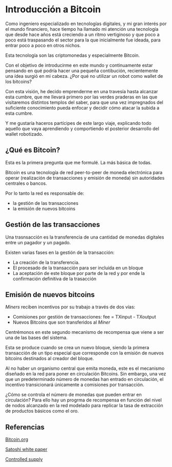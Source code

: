 # Introducción a Bitcoin

Como ingeniero especializado en tecnologías digitales, y mi gran interés por el mundo financiero, hace tiempo ha llamado mi atención una tecnología que desde hace años está creciendo a un ritmo vertiginoso y que poco a poco está traspasando el sector para la que inicialmente fue ideada, para entrar poco a poco en otros nichos.

Esta tecnología son las criptomonedas y especialmente Bitcoin.

Con el objetivo de introducirme en este mundo y continuamente estar pensando en qué podría hacer una pequeña contibución, recientemente una ídea surgió en mi cabeza. ¿Por qué no utilizar un robot como wallet de los bitcoins?

Con esta visión, he decido emprenderme en una travesía hasta alcanzar esta cumbre, que me llevará primero por las verdes praderas en las que visitaremos distintos templos del saber, para que una vez impregnados del suficiente conocimiento pueda enfocar y decidir cómo atacar la subida a esta cumbre.

Y me gustaría haceros partícipes de este largo viaje, explicando todo aquello que vaya aprendiendo y comportiendo el posterior desarrollo del wallet robotizado.

## ¿Qué es Bitcoin?

Esta es la primera pregunta que me formulé. La más básica de todas.

Bitcoin es una tecnología de red peer-to-peer de moneda electrónica para operar (realización de transacciones y emisión de moneda) sin autoridades centrales o bancos.

Por lo tanto la red es responsable de:
* la gestión de las transacciones
* la emisión de nuevos bitcoins


## Gestión de las transacciones
Una trasnsacción es la transferencia de una cantidad de monedas digitales entre un pagador y un pagado.

Existen varias fases en la gestión de la transacción:
* La creación de la transferencia.
* El procesado de la transacción para ser incluida en un bloque
* La aceptación de este bloque por parte de la red y por ende la confirmación definitiva de la trasacción

## Emisión de nuevos bitcoins

_Miners_ reciben incentivos por su trabajo a través de dos vías:
* Comisiones por gestión de transacciones: fee = TXinput - TXoutput
* Nuevos Bitcoins que son transferidos al _Miner_

Centrémonos en este segundo mecanismo de recompensa que viene a ser una de las bases del sistema.

Esta se produce cuando se crea un nuevo bloque, siendo la primera transacción de un tipo especial que corresponde con la emisión de nuevos bitcoins destinados al creador del bloque.

Al no haber un organismo central que emita moneda, este es el mecanismo diseñado en la red para poner en circulación Bitcoins. Sin embargo, una vez que un predeterminado número de monedas han entrado en circulación, el incentivo transicionará únicamente a comisiones por transacción.

¿Cómo se controla el número de monedas que pueden entrar en circulación? Para ello hay un progrma de recompensa en función del nivel de nodos alcanzado en la red modelado para replicar la tasa de extracción de productos básicos como el oro.








## Referencias
[Bitcoin.org](https://bitcoin.org/en/)

[Satoshi white paper](https://bitcoin.org/bitcoin.pdf)

[Controlled supply](https://en.bitcoin.it/wiki/Controlled_supply)